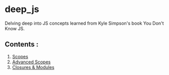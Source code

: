 # deep_js
Delving deep into JS concepts learned from Kyle Simpson's book You Don't Know JS.

## Contents :

1. [Scopes](Scopes)
2. [Advanced Scopes](Advanced_Scopes)
3. [Closures & Modules](Closures_&_Modules)
